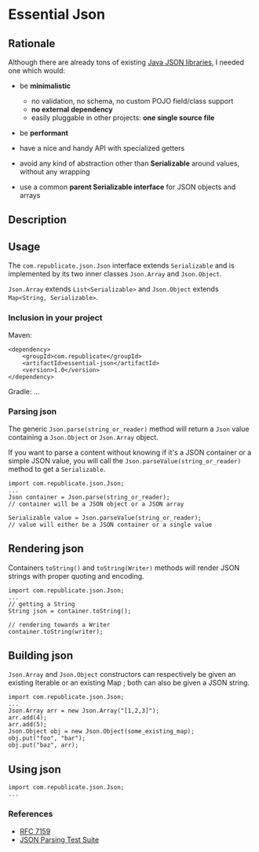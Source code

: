 # Essential Json

## Rationale

Although there are already tons of existing [Java JSON libraries](https://gitlab.renegat.net/claude/yajb), I needed one which would:

+ be **minimalistic**

  + no validation, no schema, no custom POJO field/class support
  + **no external dependency**
  + easily pluggable in other projects: **one single source file**

+ be **performant**
+ have a nice and handy API with specialized getters
+ avoid any kind of abstraction other than **Serializable** around values, without any wrapping
+ use a common **parent Serializable interface** for JSON objects and arrays

## Description

## Usage

The `com.republicate.json.Json` interface extends `Serializable` and is implemented by its two inner classes `Json.Array` and `Json.Object`.

`Json.Array` extends `List<Serializable>` and `Json.Object` extends `Map<String, Serializable>`.

### Inclusion in your project

Maven:

    <dependency>
        <groupId>com.republicate</groupId>
        <artifactId>essential-json</artifactId>
        <version>1.0</version>
    </dependency>

Gradle:
...

### Parsing json

The generic `Json.parse(string_or_reader)` method will return a `Json` value containing a `Json.Object` or `Json.Array` object.

If you want to parse a content without knowing if it's a JSON container or a simple JSON value,
you will call the `Json.parseValue(string_or_reader)` method to get a `Serializable`. 

    import com.republicate.json.Json;
    ...
    Json container = Json.parse(string_or_reader);
    // container will be a JSON object or a JSON array

    Serializable value = Json.parseValue(string_or_reader);
    // value will either be a JSON container or a single value

## Rendering json

Containers `toString()` and `toString(Writer)` methods will render JSON strings with proper quoting and encoding.

    import com.republicate.json.Json;
    ...
    // getting a String
    String json = container.toString();

    // rendering towards a Writer
    container.toString(writer);

## Building json

`Json.Array` and `Json.Object` constructors can respectively be given an existing Iterable or an existing Map ; both can also be given a JSON string.

    import com.republicate.json.Json;
    ...
    Json.Array arr = new Json.Array("[1,2,3]");
    arr.add(4);
    arr.add(5);
    Json.Object obj = new Json.Object(some_existing_map);
    obj.put("foo", "bar");
    obj.put("baz", arr);

## Using json

    import com.republicate.json.Json;
    ...
    

### References

+ [RFC 7159](https://tools.ietf.org/html/rfc7159)
+ [JSON Parsing Test Suite](https://github.com/nst/JSONTestSuite)
